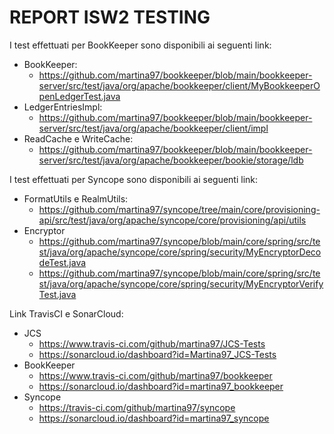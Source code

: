 # REPORT ISW2 TESTING
I test effettuati per BookKeeper sono disponibili ai seguenti link:
- BookKeeper: 
     - https://github.com/martina97/bookkeeper/blob/main/bookkeeper-server/src/test/java/org/apache/bookkeeper/client/MyBookkeeperOpenLedgerTest.java
- LedgerEntriesImpl: 
     - https://github.com/martina97/bookkeeper/blob/main/bookkeeper-server/src/test/java/org/apache/bookkeeper/client/impl
- ReadCache e WriteCache:
     - https://github.com/martina97/bookkeeper/blob/main/bookkeeper-server/src/test/java/org/apache/bookkeeper/bookie/storage/ldb


I test effettuati per Syncope sono disponibili ai seguenti link:
- FormatUtils e RealmUtils:
     - https://github.com/martina97/syncope/tree/main/core/provisioning-api/src/test/java/org/apache/syncope/core/provisioning/api/utils
- Encryptor
     - https://github.com/martina97/syncope/blob/main/core/spring/src/test/java/org/apache/syncope/core/spring/security/MyEncryptorDecodeTest.java
     - https://github.com/martina97/syncope/blob/main/core/spring/src/test/java/org/apache/syncope/core/spring/security/MyEncryptorVerifyTest.java
     
Link TravisCI e SonarCloud:
- JCS
     - https://www.travis-ci.com/github/martina97/JCS-Tests
     - https://sonarcloud.io/dashboard?id=Martina97_JCS-Tests
- BookKeeper
     - https://www.travis-ci.com/github/martina97/bookkeeper
     - https://sonarcloud.io/dashboard?id=martina97_bookkeeper
- Syncope
     - https://travis-ci.com/github/martina97/syncope
     - https://sonarcloud.io/dashboard?id=martina97_syncope
